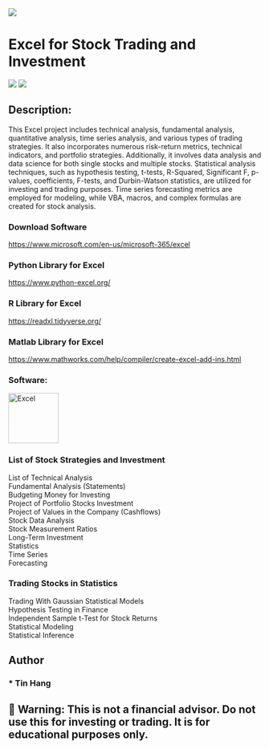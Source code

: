 <img src="Title_Excel.PNG">

# Excel for Stock Trading and Investment  

<img src="Excel_Chart.PNG">
<img src="Excel_RL.PNG">

## Description:
This Excel project includes technical analysis, fundamental analysis, quantitative analysis, time series analysis, and various types of trading strategies. It also incorporates numerous risk-return metrics, technical indicators, and portfolio strategies. Additionally, it involves data analysis and data science for both single stocks and multiple stocks. Statistical analysis techniques, such as hypothesis testing, t-tests, R-Squared, Significant F, p-values, coefficients, F-tests, and Durbin-Watson statistics, are utilized for investing and trading purposes. Time series forecasting metrics are employed for modeling, while VBA, macros, and complex formulas are created for stock analysis.  

### Download Software  
https://www.microsoft.com/en-us/microsoft-365/excel   

### Python Library for Excel  
https://www.python-excel.org/  

### R Library for Excel  
https://readxl.tidyverse.org/  

### Matlab Library for Excel  
https://www.mathworks.com/help/compiler/create-excel-add-ins.html  

<h3 align="left"> Software:</h3>
<p align="left"> </a> <a href="https://www.microsoft.com/en-us/microsoft-365/excel" target="_blank"> <img src="https://zapier-images.imgix.net/storage/services/296388d714e0dcd78105c9b165ca751e.png?auto=format&ixlib=react-9.0.2&ar=undefined&fit=crop&h=105&w=105&q=50&dpr=1g" alt="Excel" width="100" height="100"/> </a>  

### List of Stock Strategies and Investment  
List of Technical Analysis  
Fundamental Analysis (Statements)  
Budgeting Money for Investing  
Project of Portfolio Stocks Investment  
Project of Values in the Company (Cashflows)  
Stock Data Analysis  
Stock Measurement Ratios  
Long-Term Investment  
Statistics  
Time Series  
Forecasting  

### Trading Stocks in Statistics  
Trading With Gaussian Statistical Models  
Hypothesis Testing in Finance  
Independent Sample t-Test for Stock Returns  
Statistical Modeling  
Statistical Inference  


## Author
### * Tin Hang

## 🔴 Warning: This is not a financial advisor. Do not use this for investing or trading. It is for educational purposes only.  
